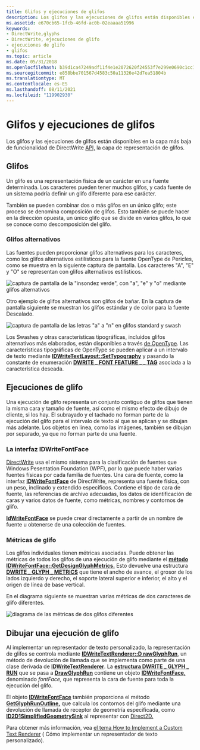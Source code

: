 ```yaml
---
title: Glifos y ejecuciones de glifos
description: Los glifos y las ejecuciones de glifos están disponibles en la capa más baja de funcionalidad de DirectWrite API, la capa de representación de glifos.
ms.assetid: e670cb65-1fcb-46fd-ac0b-02eaaaa51996
keywords:
- DirectWrite,glyphs
- DirectWrite, ejecuciones de glifo
- ejecuciones de glifo
- glifos
ms.topic: article
ms.date: 05/31/2018
ms.openlocfilehash: b39d1ca47249adf11f4e1e2072620f24553f7e299e0690c1cc147c4f74a4939f
ms.sourcegitcommit: e858bbe701567d4583c50a11326e42d7ea51804b
ms.translationtype: MT
ms.contentlocale: es-ES
ms.lasthandoff: 08/11/2021
ms.locfileid: "119902930"
---
```

# <a name="glyphs-and-glyph-runs"></a>Glifos y ejecuciones de glifos

Los glifos y las ejecuciones de glifos están disponibles en la capa más baja de funcionalidad de DirectWrite [API,](direct-write-portal.md) la capa de representación de glifos.

## <a name="glyphs"></a>Glifos

Un glifo es una representación física de un carácter en una fuente determinada. Los caracteres pueden tener muchos glifos, y cada fuente de un sistema podría definir un glifo diferente para ese carácter.

También se pueden combinar dos o más glifos en un único glifo; este proceso se denomina composición de glifos. Esto también se puede hacer en la dirección opuesta, un único glifo que se divide en varios glifos, lo que se conoce como descomposición del glifo.

### <a name="alternate-glyphs"></a>Glifos alternativos

Las fuentes pueden proporcionar glifos alternativos para los caracteres, como los glifos alternativos estilísticos para la fuente OpenType de Pericles, como se muestra en la siguiente captura de pantalla. Los caracteres "A", "E" y "O" se representan con glifos alternativos estilísticos.

![captura de pantalla de la "insondez verde", con "a", "e" y "o" mediante glifos alternativos](images/opentypealternateglyphs.png)

Otro ejemplo de glifos alternativos son glifos de bañar. En la captura de pantalla siguiente se muestran los glifos estándar y de color para la fuente Descalado.

![captura de pantalla de las letras "a" a "n" en glifos standard y swash](images/opentypeswashstandard.png)

Los Swashes y otras características tipográficas, incluidos glifos alternativos más elaborados, están disponibles a través [de OpenType](../intl/opentype-font-format.md). Las características tipográficas de OpenType se pueden aplicar a un intervalo de texto mediante [**IDWriteTextLayout::SetTypography**](/windows/win32/api/dwrite/nf-dwrite-idwritetextlayout-settypography) y pasando la constante de enumeración [**DWRITE \_ FONT FEATURE \_ \_ TAG**](/windows/win32/api/dwrite/ne-dwrite-dwrite_font_feature_tag) asociada a la característica deseada.

## <a name="glyph-runs"></a>Ejecuciones de glifo

Una ejecución de glifo representa un conjunto contiguo de glifos que tienen la misma cara y tamaño de fuente, así como el mismo efecto de dibujo de cliente, si los hay. El subrayado y el tachado no forman parte de la ejecución del glifo para el intervalo de texto al que se aplican y se dibujan más adelante. Los objetos en línea, como las imágenes, también se dibujan por separado, ya que no forman parte de una fuente.

### <a name="the-idwritefontface-interface"></a>La interfaz IDWriteFontFace

[DirectWrite](direct-write-portal.md) usa el mismo sistema para la clasificación de fuentes que Windows Pesentation Foundation (WPF), por lo que puede haber varias fuentes físicas por cada familia de fuentes. Una cara de fuente, como la interfaz [**IDWriteFontFace**](/windows/win32/api/dwrite/nn-dwrite-idwritefontface) de DirectWrite, representa una fuente física, con un peso, inclinado y extendido específicos. Contiene el tipo de cara de fuente, las referencias de archivo adecuadas, los datos de identificación de caras y varios datos de fuente, como métricas, nombres y contornos de glifo.

[**IdWriteFontFace**](/windows/win32/api/dwrite/nn-dwrite-idwritefontface) se puede crear directamente a partir de un nombre de fuente u obtenerse de una colección de fuentes.

### <a name="glyph-metrics"></a>Métricas de glifo

Los glifos individuales tienen métricas asociadas. Puede obtener las métricas de todos los glifos de una ejecución de glifo mediante el [**método IDWriteFontFace::GetDesignGlyphMetrics.**](/windows/win32/api/dwrite/nf-dwrite-idwritefontface-getdesignglyphmetrics) Esto devuelve una estructura [**DWRITE \_ GLYPH \_ METRICS**](/windows/win32/api/dwrite/ns-dwrite-dwrite_glyph_metrics) que tiene el ancho de avance, el grosor de los lados izquierdo y derecho, el soporte lateral superior e inferior, el alto y el origen de línea de base vertical.

En el diagrama siguiente se muestran varias métricas de dos caracteres de glifo diferentes.

![diagrama de las métricas de dos glifos diferentes](images/twoglyphs.png)

## <a name="drawing-a-glyph-run"></a>Dibujar una ejecución de glifo

Al implementar un representador de texto personalizado, la representación de glifos se controla mediante [**IDWriteTextRenderer::D rawGlyphRun**](/windows/win32/api/dwrite/nf-dwrite-idwritetextrenderer-drawglyphrun), un método de devolución de llamada que se implementa como parte de una clase derivada de [**IDWriteTextRenderer**](/windows/win32/api/dwrite/nn-dwrite-idwritetextrenderer). La [**estructura DWRITE \_ GLYPH \_ RUN**](/windows/win32/api/dwrite/ns-dwrite-dwrite_glyph_run) que se pasa a [**DrawGlyphRun**](/windows/win32/api/dwrite/nf-dwrite-idwritebitmaprendertarget-drawglyphrun) contiene un objeto [**IDWriteFontFace,**](/windows/win32/api/dwrite/nn-dwrite-idwritefontface) denominado *fontFace,* que representa la cara de fuente para toda la ejecución del glifo.

El objeto [**IDWriteFontFace**](/windows/win32/api/dwrite/nn-dwrite-idwritefontface) también proporciona el método [**GetGlyphRunOutline,**](/windows/win32/api/dwrite/nf-dwrite-idwritefontface-getglyphrunoutline) que calcula los contornos del glifo mediante una devolución de llamada de receptor de geometría especificada, como [**ID2D1SimplifiedGeometrySink**](/windows/win32/api/d2d1/nn-d2d1-id2d1simplifiedgeometrysink) al representar con [Direct2D.](../direct2d/direct2d-portal.md)

Para obtener más información, vea [el tema How to Implement a Custom Text Renderer](how-to-implement-a-custom-text-renderer.md) ( Cómo implementar un representador de texto personalizado).

 

 